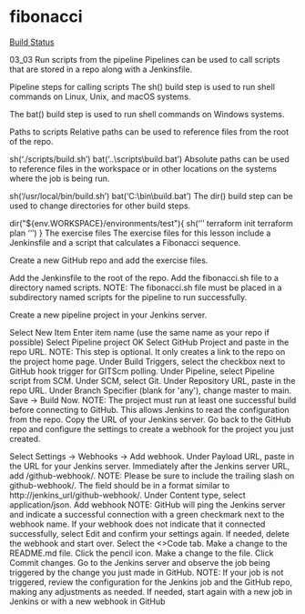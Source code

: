 # fibonacci
[Build Status](https://queenlike-uncombinably-marco.ngrok-free.dev/buildStatus/text?job=pipline-fibonacci)




03_03 Run scripts from the pipeline
Pipelines can be used to call scripts that are stored in a repo along with a Jenkinsfile.

Pipeline steps for calling scripts
The sh() build step is used to run shell commands on Linux, Unix, and macOS systems.

The bat() build step is used to run shell commands on Windows systems.

Paths to scripts
Relative paths can be used to reference files from the root of the repo.

sh(‘./scripts/build.sh’)
bat(‘..\scripts\build.bat’)
Absolute paths can be used to reference files in the workspace or in other locations on the systems where the job is being run.

sh(‘/usr/local/bin/build.sh’)
bat(‘C:\bin\build.bat’)
The dir() build step can be used to change directories for other build steps.

dir("${env.WORKSPACE}/environments/test"){
sh(‘’’
    terraform init
    terraform plan
‘’’)
}
The exercise files
The exercise files for this lesson include a Jenkinsfile and a script that calculates a Fibonacci sequence.

Create a new GitHub repo and add the exercise files.

Add the Jenkinsfile to the root of the repo.
Add the fibonacci.sh file to a directory named scripts.
NOTE: The fibonacci.sh file must be placed in a subdirectory named scripts for the pipeline to run successfully.

Create a new pipeline project in your Jenkins server.

Select New Item
Enter item name (use the same name as your repo if possible)
Select Pipeline project
OK
Select GitHub Project and paste in the repo URL.
NOTE: This step is optional. It only creates a link to the repo on the project home page.
Under Build Triggers, select the checkbox next to GitHub hook trigger for GITScm polling.
Under Pipeline, select Pipeline script from SCM.
Under SCM, select Git.
Under Repository URL, paste in the repo URL.
Under Branch Specifier (blank for 'any'), change master to main.
Save → Build Now.
NOTE: The project must run at least one successful build before connecting to GitHub. This allows Jenkins to read the configuration from the repo.
Copy the URL of your Jenkins server.
Go back to the GitHub repo and configure the settings to create a webhook for the project you just created.

Select Settings → Webhooks → Add webhook.
Under Payload URL, paste in the URL for your Jenkins server.
Immediately after the Jenkins server URL, add /github-webhook/.
NOTE: Please be sure to include the trailing slash on github-webhook/. The field should be in a format similar to http://jenkins_url/github-webhook/.
Under Content type, select application/json.
Add webhook
NOTE: GitHub will ping the Jenkins server and indicate a successful connection with a green checkmark next to the webhook name. If your webhook does not indicate that it connected successfully, select Edit and confirm your settings again. If needed, delete the webhook and start over.
Select the <>Code tab.
Make a change to the README.md file.
Click the pencil icon.
Make a change to the file.
Click Commit changes.
Go to the Jenkins server and observe the job being triggered by the change you just made in GitHub.
NOTE: If your job is not triggered, review the configuration for the Jenkins job and the GitHub repo, making any adjustments as needed. If needed, start again with a new job in Jenkins or with a new webhook in GitHub
